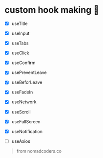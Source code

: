 # custom hook making :fishing_pole_and_fish:

- [x] useTitle
- [x] useInput
- [x] useTabs
- [x] useClick
- [x] useConfirm
- [x] usePreventLeave
- [x] useBeforLeave
- [x] useFadeIn
- [x] useNetwork
- [x] useScroll
- [x] useFullScreen
- [x] useNotification
- [ ] useAxios



> from nomadcoders.co
